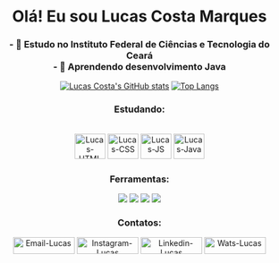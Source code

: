 <div align="center">
  <h1> Olá! Eu sou Lucas Costa Marques </h1>

  <h3>
    - 🔭 Estudo no Instituto Federal de Ciências e Tecnologia do Ceará <br> 
    - 🌱 Aprendendo desenvolvimento Java<br>
  </h3>
</div>
<div align="center">

  [![Lucas Costa's GitHub stats](https://github-readme-stats.vercel.app/api?username=LucasCostaMrq&hide=issues&icons=true&theme=radical)](https://github.com/LucasCostaMrq/github-readme-stats)
  [![Top Langs](https://github-readme-stats.vercel.app/api/top-langs/?username=LucasCostaMrq&layout=compact&theme=radical)](https://github.com/LucasCostaMrq/github-readme-stats)

</div>
<h3 align="center">Estudando:</h3>
<div align="center" style="dysplay: inline_block"> <br>
  <img alt="Lucas-HTML" height="45" width="55" src="https://cdn.jsdelivr.net/gh/devicons/devicon/icons/html5/html5-original.svg" />
  <img alt="Lucas-CSS" height="45" width="55" src="https://cdn.jsdelivr.net/gh/devicons/devicon/icons/css3/css3-original.svg" />
  <img alt="Lucas-JS" height="45" width="55" src="https://cdn.jsdelivr.net/gh/devicons/devicon/icons/javascript/javascript-original.svg" />
  <img alt="Lucas-Java" height="45" width="55" src="https://cdn.jsdelivr.net/gh/devicons/devicon/icons/java/java-original.svg" />
  <h3>Ferramentas:</h3>
  <img src="https://img.shields.io/badge/Eclipse-2C2255?style=for-the-badge&logo=eclipse&logoColor=white"/> <img src="https://img.shields.io/badge/apache%20netbeans-1B6AC6?style=for-the-badge&logo=apache%20netbeans%20IDE&logoColor=white"/> <img src="https://img.shields.io/badge/GitHub-100000?style=for-the-badge&logo=github&logoColor=white"/> <img src="https://img.shields.io/badge/Visual_Studio_Code-0D1117?style=for-the-badge&logo=visual%20studio%20code&logoColor=blue"/> 
  
</div>
<h3 align="center">Contatos:</h3>
<div align="center">
  <a target="_blank" href="mailto:lucascostamarques816@gmail.com"> <img height="30" width="110" alt="Email-Lucas" src="https://img.shields.io/badge/Gmail-D14836?style=for-the-badge&logo=gmail&logoColor=white"/></a>
  <a target="_blank" href="https://www.instagram.com/_lucazcm/"> <img height="30" width="110" alt="Instagram-Lucas" src="https://img.shields.io/badge/Instagram-E4405F?style=for-the-badge&logo=instagram&logoColor=white"/></a> 
  <a target="_blank" href="https://www.linkedin.com/in/lucas-costamrq/"> <img height="30" width="110" alt="Linkedin-Lucas" src="https://img.shields.io/badge/LinkedIn-0077B5?style=for-the-badge&logo=linkedin&logoColor=white"/></a>
  <a target="_blank" href="https://api.whatsapp.com/send?phone=5585997952016&text=Oii,%20tudo%20bem?%20"> <img height="30" width="110" alt="Wats-Lucas" src="https://img.shields.io/badge/WhatsApp-25D366?style=for-the-badge&logo=whatsapp&logoColor=white"/></a>
</div>
